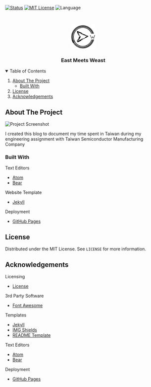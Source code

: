 <!-- PROJECT SHIELDS -->

<!-- [![Contributors][contributors-shield]][contributors-url] -->
<!-- [![Forks][forks-shield]][forks-url] -->
<!-- [![Stargazers][stars-shield]][stars-url]
[![Issues][issues-shield]][issues-url] -->
[comment]: <> (Project Shields)

[![Status][status-shield]][status-link]
[![MIT License][license-shield]][license-url]
![Language][language-shield]



<!-- PROJECT LOGO -->

<br />
<p align="center">
  <a href="https://wmauz677.github.io/East-Meets-Weast/">
    <img src="images/logo.png" alt="Logo" width="80" height="80">
  </a>

  <h3 align="center">East Meets Weast</h3>

  <p align="center">
    <!--     A comprehensive web portfolio -->
    <!-- <br />
    <a href="https://github.com"><strong>Explore the docs »<_strong><_a>
    <br /> -->
    <!-- <br />
    <a href="https://github.com">View Demo</a>
    ·
    <a href="https://github.com">Report Bug</a>
    ·
    <a href="https://github.com">Request Feature</a> -->
  </p>
</p>



<!-- TABLE OF CONTENTS -->
<details open="open">
  <summary>Table of Contents</summary>
  <ol>
    <li>
      <a href="#about-the-project">About The Project</a>
      <ul>
        <li><a href="#built-with">Built With</a></li>
      </ul>
    </li>
    <!-- <li>
      <a href="#getting-started">Getting Started</a>
      <ul>
        <li><a href="#prerequisites">Prerequisites</a></li>
        <li><a href="#installation">Installation</a></li>
      </ul>
    </li> -->
    <!-- <li><a href="#usage">Usage</a></li>
    <li><a href="#roadmap">Roadmap</a></li>
    <li><a href="#contributing">Contributing</a></li> -->
    <li><a href="#license">License</a></li>
    <!-- <li><a href="#contact">Contact</a></li> -->
    <li><a href="#acknowledgements">Acknowledgements</a></li>
  </ol>
</details>



<!-- ABOUT THE PROJECT -->
## About The Project

![Project Screenshot][project-screenshot]

I created this blog to document my time spent in Taiwan during my engineering assignment with Taiwan Semiconductor Manufacturing Company

### Built With

Text Editors
* [Atom](https://atom.io)
* [Bear](https://bear.app)

Website Template
* [Jekyll](https://jekyllrb.com)

Deployment
* [GitHub Pages](https://pages.github.com)

<!-- GETTING STARTED -->
<!-- ## Getting Started

This is an example of how you may give instructions on setting up your project locally.
To get a local copy up and running follow these simple example steps.

### Prerequisites

This is an example of how to list things you need to use the software and how to install them.
* npm
  ```sh
  npm install npm@latest -g
  ``` -->

<!-- ### Installation

1. Get a free API Key at [https://example.com](https://example.com)
2. Clone the repo
   ```sh
   git clone https://github.com/your_username_/Project-Name.git
   ```
3. Install NPM packages
   ```sh
   npm install
   ```
4. Enter your API in `config.js`
   ```JS
   const API_KEY = 'ENTER YOUR API';
   ``` -->



<!-- USAGE EXAMPLES -->
<!-- ## Usage

Use this space to show useful examples of how a project can be used. Additional screenshots, code examples and demos work well in this space. You may also link to more resources.

_For more examples, please refer to the [Documentation](https://example.com)_ -->



<!-- ROADMAP -->
<!-- ## Roadmap

See the [open issues](https://github.com/username/project/issues) for a list of proposed features (and known issues). -->



<!-- CONTRIBUTING -->
<!-- ## Contributing

Contributions are what make the open source community such an amazing place to be learn, inspire, and create. Any contributions you make are greatly appreciated.

1. Fork the Project
2. Create your Feature Branch (`git checkout -b feature/AmazingFeature`)
3. Commit your Changes (`git commit -m 'Add some AmazingFeature'`)
4. Push to the Branch (`git push origin feature/AmazingFeature`)
5. Open a Pull Request -->



<!-- LICENSE -->

## License

Distributed under the MIT License. See `LICENSE` for more information.

<!-- CONTACT -->
<!-- ## Contact

Weston Mauz - [@your_twitter](https://twitter.com/your_username) - email@email.com -->


<!-- ACKNOWLEDGEMENTS -->

## Acknowledgements
Licensing
* [License](https://opensource.org/licenses/MIT)

3rd Party Software
* [Font Awesome](https://fontawesome.com)

Templates
* [Jekyll](https://jekyllrb.com)
* [IMG Shields](https://shields.io)
* [README Template](https://github.com/othneildrew/Best-README-Template)

Text Editors
* [Atom](https://atom.io)
* [Bear](https://bear.app)

Deployment
* [GitHub Pages](https://pages.github.com)


<!-- MARKDOWN LINKS & IMAGES -->

<!-- https://www.markdownguide.org/basic-syntax/#reference-style-links -->
[language-shield]: https://img.shields.io/github/languages/top/wmauz677/personalWeb?style=for-the-badge
[status-shield]: https://img.shields.io/website?down_color=red&down_message=offline&style=for-the-badge&up_color=green&up_message=online&url=https%3A%2F%2Fwmauz677.github.io%2FEast-Meets-Weast%2F
[status-link]: https://wmauz677.github.io/personalWeb/
[license-shield]: https://img.shields.io/github/license/wmauz677/personalWeb?color=red&style=for-the-badge
[license-url]: https://github.com/wmauz677/personalWeb/blob/gh-pages/LICENSE
[project-screenshot]: images/project-screenshot.png
